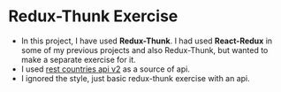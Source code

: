 # Redux-Thunk Exercise

* In this project, I have used **Redux-Thunk**. I had used **React-Redux** in some of my previous projects and also Redux-Thunk, but wanted to make a separate exercise for it.
* I used [rest countries api v2](https://restcountries.com/) as a source of api.
* I ignored the style, just basic redux-thunk exercise with an api.
